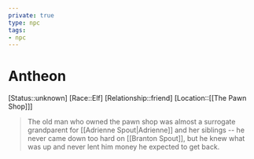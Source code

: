 ```yaml
---
private: true
type: npc
tags: 
- npc
---
```


# Antheon

[Status::unknown]
[Race::Elf]
[Relationship::friend]
[Location::[[The Pawn Shop]]]

>The old man who owned the pawn shop was almost a surrogate grandparent for [[Adrienne Spout|Adrienne]] and her siblings -- he never came down too hard on [[Branton Spout]], but he knew what was up and never lent him money he expected to get back. 